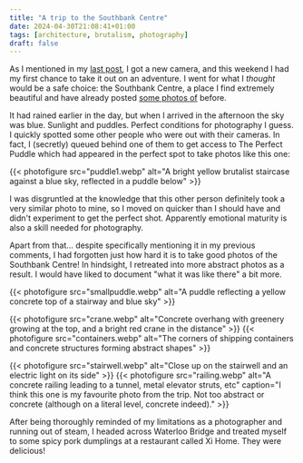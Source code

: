 ```yaml
---
title: "A trip to the Southbank Centre"
date: 2024-04-30T21:08:41+01:00
tags: [architecture, brutalism, photography]
draft: false 
---
```


As I mentioned in my [last post](blog/i-got-a-dslr), I got a new camera, and this weekend I had my first chance to take it out on an adventure. I went for what I _thought_ would be a safe choice: the Southbank Centre, a place I find extremely beautiful and have already posted [some photos of](blog/london-visit-summer-2023) before.

It had rained earlier in the day, but when I arrived in the afternoon the sky was blue. Sunlight and puddles. Perfect conditions for photography I guess. I quickly spotted some other people who were out with their cameras. In fact, I (secretly) queued behind one of them to get access to The Perfect Puddle which had appeared in the perfect spot to take photos like this one:


{{< photofigure src="puddle1.webp" alt="A bright yellow brutalist staircase against a blue sky, reflected in a puddle below" >}}

I was disgruntled at the knowledge that this other person definitely took a very similar photo to mine, so I moved on quicker than I should have and didn't experiment to get the perfect shot. Apparently emotional maturity is also a skill needed for photography.


Apart from that... despite specifically mentioning it in my previous comments, I had forgotten just how hard it is to take good photos of the Southbank Centre! In hindsight, I retreated into more abstract photos as a result. I would have liked to document "what it was like there" a bit more. 

{{< photofigure src="smallpuddle.webp" alt="A puddle reflecting a yellow concrete top of a stairway and blue sky" >}}

{{< photofigure src="crane.webp" alt="Concrete overhang with greenery growing at the top, and a bright red crane in the distance" >}}
{{< photofigure src="containers.webp" alt="The corners of shipping containers and concrete structures forming abstract shapes" >}}

{{< photofigure src="stairwell.webp" alt="Close up on the stairwell and an electric light on its side" >}}
{{< photofigure src="railing.webp" alt="A concrete railing leading to a tunnel, metal elevator struts, etc" caption="I think this one is my favourite photo from the trip. Not too abstract or concrete (although on a literal level, concrete indeed)." >}}




After being thoroughly reminded of my limitations as a photographer and running out of steam, I headed across Waterloo Bridge and treated myself to some spicy pork dumplings at a restaurant called Xi Home. They were delicious!


